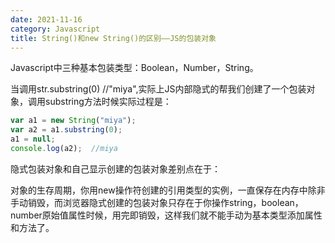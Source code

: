 ```yaml
---
date: 2021-11-16
category: Javascript
title: String()和new String()的区别——JS的包装对象
---
```


<!-- more -->

Javascript中三种基本包装类型：Boolean，Number，String。

当调用str.substring(0)  //"miya",实际上JS内部隐式的帮我们创建了一个包装对象，调用substring方法时候实际过程是：

```js
var a1 = new String("miya");
var a2 = a1.substring(0);
a1 = null;
console.log(a2);  //miya
```

隐式包装对象和自己显示创建的包装对象差别点在于：

对象的生存周期，你用new操作符创建的引用类型的实例，一直保存在内存中除非手动销毁，而浏览器隐式创建的包装对象只存在于你操作string，boolean，number原始值属性时候，用完即销毁，这样我们就不能手动为基本类型添加属性和方法了。